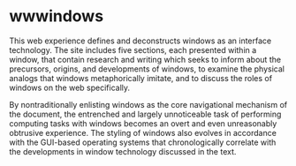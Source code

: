 # wwwindows
This web experience defines and deconstructs windows as an interface technology. The site includes five sections, each presented within a window, that contain research and writing which seeks to inform about the precursors, origins, and developments of windows, to examine the physical analogs that windows metaphorically imitate, and to discuss the roles of windows on the web specifically.

By nontraditionally enlisting windows as the core navigational mechanism of the document, the entrenched and largely unnoticeable task of performing computing tasks with windows becomes an overt and even unreasonably obtrusive experience. The styling of windows also evolves in accordance with the GUI-based operating systems that chronologically correlate with the developments in window technology discussed in the text.
